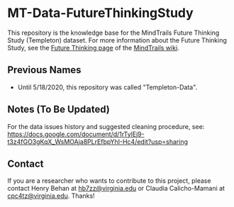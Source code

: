 # MT-Data-FutureThinkingStudy

This repository is the knowledge base for the MindTrails Future Thinking Study (Templeton) dataset. For more information about the Future Thinking Study, see the [Future Thinking page](https://sites.google.com/a/virginia.edu/mindtrails-wiki/studies/futurethinking) of the [MindTrails wiki](https://sites.google.com/a/virginia.edu/mindtrails-wiki/home).

## Previous Names
- Until 5/18/2020, this repository was called "Templeton-Data".

## Notes (To Be Updated)

For the data issues history and suggested cleaning procedure, see:
https://docs.google.com/document/d/1rTylEj9-t3z4fGO3gKqX_WsMOAja8PLrEfbpYhI-Hc4/edit?usp=sharing

## Contact

If you are a researcher who wants to contribute to this project, please contact Henry Behan at hb7zz@virginia.edu or Claudia Calicho-Mamani at cpc4tz@virginia.edu. Thanks!
